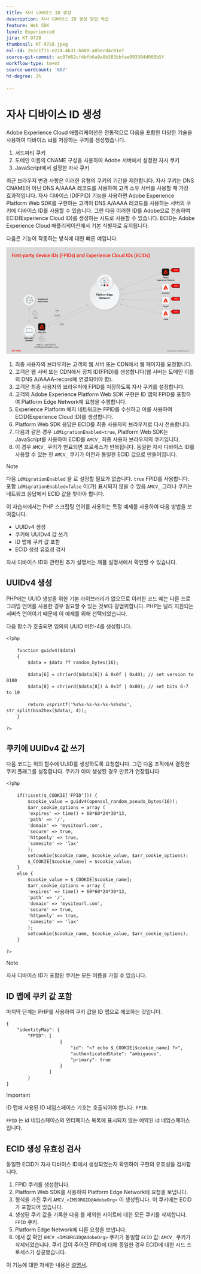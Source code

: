 ```yaml
---
title: 자사 디바이스 ID 생성
description: 자사 디바이스 ID 생성 방법 학습
feature: Web SDK
level: Experienced
jira: KT-9728
thumbnail: KT-9728.jpeg
exl-id: 2e3c1f71-e224-4631-b680-a05ecd4c01e7
source-git-commit: ac07d62cf4bfb6a9a8b383bbfae093304d008b5f
workflow-type: tm+mt
source-wordcount: '687'
ht-degree: 2%

---
```


# 자사 디바이스 ID 생성

Adobe Experience Cloud 애플리케이션은 전통적으로 다음을 포함한 다양한 기술을 사용하여 디바이스 id를 저장하는 쿠키를 생성했습니다.

1. 서드파티 쿠키
1. 도메인 이름의 CNAME 구성을 사용하여 Adobe 서버에서 설정한 자사 쿠키
1. JavaScript에서 설정한 자사 쿠키

최근 브라우저 변경 사항은 이러한 유형의 쿠키의 기간을 제한합니다. 자사 쿠키는 DNS CNAME이 아닌 DNS A/AAAA 레코드를 사용하여 고객 소유 서버를 사용할 때 가장 효과적입니다. 자사 디바이스 ID(FPID) 기능을 사용하면 Adobe Experience Platform Web SDK를 구현하는 고객이 DNS A/AAAA 레코드를 사용하는 서버의 쿠키에 디바이스 ID를 사용할 수 있습니다. 그런 다음 이러한 ID를 Adobe으로 전송하여 ECID(Experience Cloud ID)를 생성하는 시드로 사용할 수 있습니다. ECID는 Adobe Experience Cloud 애플리케이션에서 기본 식별자로 유지됩니다.

다음은 기능이 작동하는 방식에 대한 빠른 예입니다.

![자사 디바이스 ID(FPID) 및 Experience Cloud ID(ECID)](../assets/kt-9728.png)

1. 최종 사용자의 브라우저는 고객의 웹 서버 또는 CDN에서 웹 페이지를 요청합니다.
1. 고객은 웹 서버 또는 CDN에서 장치 ID(FPID)를 생성합니다(웹 서버는 도메인 이름의 DNS A/AAAA-record에 연결되어야 함).
1. 고객은 최종 사용자의 브라우저에 FPID를 저장하도록 자사 쿠키를 설정합니다.
1. 고객의 Adobe Experience Platform Web SDK 구현은 ID 맵의 FPID를 포함하여 Platform Edge Network에 요청을 수행합니다.
1. Experience Platform 에지 네트워크는 FPID를 수신하고 이를 사용하여 ECID(Experience Cloud ID)를 생성합니다.
1. Platform Web SDK 응답은 ECID를 최종 사용자의 브라우저로 다시 전송합니다.
1. 다음과 같은 경우 `idMigrationEnabled=true`, Platform Web SDK는 JavaScript를 사용하여 ECID를 `AMCV_` 최종 사용자 브라우저의 쿠키입니다.
1. 이 경우 `AMCV_` 쿠키가 만료되면 프로세스가 반복됩니다. 동일한 자사 디바이스 ID를 사용할 수 있는 한 `AMCV_` 쿠키가 이전과 동일한 ECID 값으로 만들어집니다.

>[!NOTE]
>
>다음 `idMigrationEnabled` 을 로 설정할 필요가 없습니다. `true` FPID를 사용합니다. 포함 `idMigrationEnabled=false` 이(가) 표시되지 않을 수 있음 `AMCV_` 그러나 쿠키는 네트워크 응답에서 ECID 값을 찾아야 합니다.


이 자습서에서는 PHP 스크립팅 언어를 사용하는 특정 예제를 사용하여 다음 방법을 보여줍니다.

* UUIDv4 생성
* 쿠키에 UUIDv4 값 쓰기
* ID 맵에 쿠키 값 포함
* ECID 생성 유효성 검사

자사 디바이스 ID와 관련된 추가 설명서는 제품 설명서에서 확인할 수 있습니다.

## UUIDv4 생성

PHP에는 UUID 생성을 위한 기본 라이브러리가 없으므로 이러한 코드 예는 다른 프로그래밍 언어를 사용한 경우 필요할 수 있는 것보다 광범위합니다. PHP는 널리 지원되는 서버측 언어이기 때문에 이 예제를 위해 선택되었습니다.


다음 함수가 호출되면 임의의 UUID 버전-4를 생성합니다.

```
<?php
    
    function guidv4($data)
    {
        $data = $data ?? random_bytes(16);

        $data[6] = chr(ord($data[6]) & 0x0f | 0x40); // set version to 0100
        $data[8] = chr(ord($data[8]) & 0x3f | 0x80); // set bits 6-7 to 10

        return vsprintf('%s%s-%s-%s-%s-%s%s%s', str_split(bin2hex($data), 4));
    }

?>
```

## 쿠키에 UUIDv4 값 쓰기

다음 코드는 위의 함수에 UUID를 생성하도록 요청합니다. 그런 다음 조직에서 결정한 쿠키 플래그를 설정합니다. 쿠키가 이미 생성된 경우 만료가 연장됩니다.

```
<?php

    if(!isset($_COOKIE['FPID'])) {
        $cookie_value = guidv4(openssl_random_pseudo_bytes(16));        
        $arr_cookie_options = array (
        'expires' => time() + 60*60*24*30*13,
        'path' => '/',
        'domain' => 'mysiteurl.com',
        'secure' => true,
        'httponly' => true,
        'samesite' => 'lax'
        );
        setcookie($cookie_name, $cookie_value, $arr_cookie_options);
        $_COOKIE[$cookie_name] = $cookie_value;
    }
    else {
        $cookie_value = $_COOKIE[$cookie_name];
        $arr_cookie_options = array (
        'expires' => time() + 60*60*24*30*13,
        'path' => '/',
        'domain' => 'mysiteurl.com',
        'secure' => true,
        'httponly' => true,
        'samesite' => 'lax'
        );
        setcookie($cookie_name, $cookie_value, $arr_cookie_options);
    }

?>
```

>[!NOTE]
>
>자사 디바이스 ID가 포함된 쿠키는 모든 이름을 가질 수 있습니다.

## ID 맵에 쿠키 값 포함

마지막 단계는 PHP를 사용하여 쿠키 값을 ID 맵으로 에코하는 것입니다.


```
{
    "identityMap": {
        "FPID": [
                    {
                        "id": "<? echo $_COOKIE[$cookie_name] ?>",
                        "authenticatedState": "ambiguous",
                        "primary": true
                    }
                ]
        }
}
```

>[!IMPORTANT]
>
>ID 맵에 사용된 ID 네임스페이스 기호는 호출되어야 합니다. `FPID`.
>
> `FPID` 는 id 네임스페이스의 인터페이스 목록에 표시되지 않는 예약된 id 네임스페이스입니다.


## ECID 생성 유효성 검사

동일한 ECID가 자사 디바이스 ID에서 생성되었는지 확인하여 구현의 유효성을 검사합니다.

1. FPID 쿠키를 생성합니다.
1. Platform Web SDK를 사용하여 Platform Edge Network에 요청을 보냅니다.
1. 형식을 가진 쿠키 `AMCV_<IMSORGID@AdobeOrg>` 이 생성됩니다. 이 쿠키에는 ECID가 포함되어 있습니다.
1. 생성된 쿠키 값을 기록한 다음 를 제외한 사이트에 대한 모든 쿠키를 삭제합니다. `FPID` 쿠키.
1. Platform Edge Network에 다른 요청을 보냅니다.
1. 에서 값 확인 `AMCV_<IMSORGID@AdobeOrg>` 쿠키가 동일함 `ECID` 값: `AMCV_` 쿠키가 삭제되었습니다. 쿠키 값이 주어진 FPID에 대해 동일한 경우 ECID에 대한 시드 프로세스가 성공했습니다.

이 기능에 대한 자세한 내용은 [설명서](https://experienceleague.adobe.com/docs/experience-platform/edge/identity/first-party-device-ids.html).
